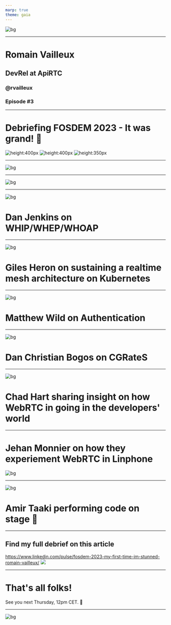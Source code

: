 ```yaml
---
marp: true
theme: gaia
---
```


![bg](./assets/webrtcwildcard-banner_ep3.png)

---
# Romain Vailleux

## DevRel at ApiRTC

### @rvailleux

### Episode #3

---

# Debriefing FOSDEM 2023 - It was grand! :rocket:
![height:400px](./assets/IMG_0705.jpg) ![height:400px](assets/IMG_0708.jpg) ![height:350px](./assets/IMG_0707.jpg)

---
![bg](assets/Screenshot%202023-02-09%20at%2009-25-05%20FOSDEM%202023%20-%20Real%20Time%20Communications%20devroom.png)

---

![bg](assets/IMG_0723.jpg)

---
<!--
color: #ED5131
-->
![bg](assets/IMG_0721.jpg)
# Dan Jenkins on WHIP/WHEP/WHOAP

---

![bg](assets/IMG_0739.jpg)
# Giles Heron on sustaining a realtime mesh architecture on Kubernetes

---

<!--
Prosody Snikket, Modern WMPP
-->

![bg](assets/IMG_0741.jpg)
# Matthew Wild on Authentication
---

![bg](assets/IMG_0750.jpg)
# Dan Christian Bogos on CGRateS

---
![bg](assets/IMG_0774.jpg)
# Chad Hart sharing insight on how WebRTC in going in the developers' world

---
# Jehan Monnier on how they experiement WebRTC in Linphone
![bg](assets/IMG_0775.jpg)

---

![bg](assets/IMG_0728.jpg)
# Amir Taaki performing code on stage 🤩

---

## Find my full debrief on this article

https://www.linkedin.com/pulse/fosdem-2023-my-first-time-im-stunned-romain-vailleux/
![](assets/Screenshot%202023-02-09%20at%2009-54-07%20FOSDEM%202023%20was%20my%20first%20time.%20And%20I'm%20stunned.%20🤯%20LinkedIn.png)

---

# That's all folks!

See you next Thursday, 12pm CET. 👋

---
![bg](./assets/webrtcwildcard-banner.png)